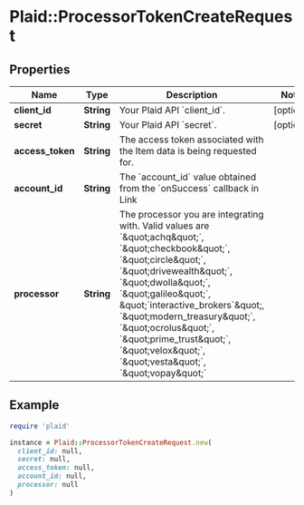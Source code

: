 # Plaid::ProcessorTokenCreateRequest

## Properties

| Name | Type | Description | Notes |
| ---- | ---- | ----------- | ----- |
| **client_id** | **String** | Your Plaid API &#x60;client_id&#x60;. | [optional] |
| **secret** | **String** | Your Plaid API &#x60;secret&#x60;. | [optional] |
| **access_token** | **String** | The access token associated with the Item data is being requested for. |  |
| **account_id** | **String** | The &#x60;account_id&#x60; value obtained from the &#x60;onSuccess&#x60; callback in Link |  |
| **processor** | **String** | The processor you are integrating with. Valid values are &#x60;\&quot;achq\&quot;&#x60;, &#x60;\&quot;checkbook\&quot;&#x60;, &#x60;\&quot;circle\&quot;&#x60;, &#x60;\&quot;drivewealth\&quot;&#x60;, &#x60;\&quot;dwolla\&quot;&#x60;, &#x60;\&quot;galileo\&quot;&#x60;, \&quot;&#x60;interactive_brokers&#x60;\&quot;, &#x60;\&quot;modern_treasury\&quot;&#x60;, &#x60;\&quot;ocrolus\&quot;&#x60;, &#x60;\&quot;prime_trust\&quot;&#x60;, &#x60;\&quot;velox\&quot;&#x60;, &#x60;\&quot;vesta\&quot;&#x60;, &#x60;\&quot;vopay\&quot;&#x60; |  |

## Example

```ruby
require 'plaid'

instance = Plaid::ProcessorTokenCreateRequest.new(
  client_id: null,
  secret: null,
  access_token: null,
  account_id: null,
  processor: null
)
```

